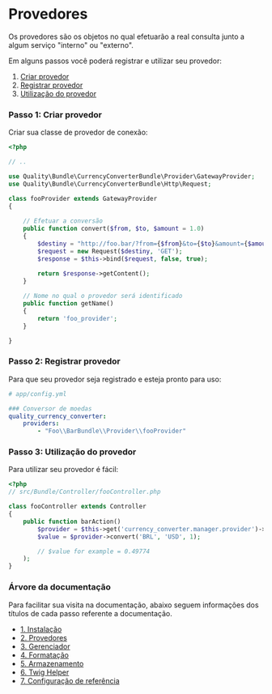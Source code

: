 Provedores
==========

Os provedores são os objetos no qual efetuarão a real consulta junto a
algum serviço "interno" ou "externo".

Em alguns passos você poderá registrar e utilizar seu provedor:

1. [Criar provedor](#create-provider)
2. [Registrar provedor](#register-provider)
3. [Utilização do provedor](#use-provider)

### <a id="create-provider" name="create-provider"></a>
### Passo 1: Criar provedor

Criar sua classe de provedor de conexão:

``` php
<?php

// ..

use Quality\Bundle\CurrencyConverterBundle\Provider\GatewayProvider;
use Quality\Bundle\CurrencyConverterBundle\Http\Request;

class fooProvider extends GatewayProvider
{
    
    // Efetuar a conversão
    public function convert($from, $to, $amount = 1.0)
    {
        $destiny = "http://foo.bar/?from={$from}&to={$to}&amount={$amount}";
        $request = new Request($destiny, 'GET');
        $response = $this->bind($request, false, true);
        
        return $response->getContent();
    }

    // Nome no qual o provedor será identificado
    public function getName()
    {
        return 'foo_provider';
    }

}
```



### <a id="register-provider" name="register-provider"></a>
### Passo 2: Registrar provedor

Para que seu provedor seja registrado e esteja pronto para uso:

``` yaml
# app/config.yml

### Conversor de moedas
quality_currency_converter:     
    providers:
        - "Foo\\BarBundle\\Provider\\fooProvider"
```



### <a id="use-provider" name="use-provider"></a>
### Passo 3: Utilização do provedor

Para utilizar seu provedor é fácil:

``` php
<?php
// src/Bundle/Controller/fooController.php

class fooController extends Controller
{
    public function barAction()
        $provider = $this->get('currency_converter.manager.provider')->get('foo_provider');
        $value = $provider->convert('BRL', 'USD', 1);

        // $value for example = 0.49774
    );
}
```



### Árvore da documentação

Para facilitar sua visita na documentação, abaixo seguem informações
dos títulos de cada passo referente a documentação.

- [1. Instalação](installation.md)
- [2. Provedores](providers.md)
- [3. Gerenciador](manager.md)
- [4. Formatação](formatter.md)
- [5. Armazenamento](storage.md)
- [6. Twig Helper](helper.md)
- [7. Configuração de referência](configuration_reference.md)